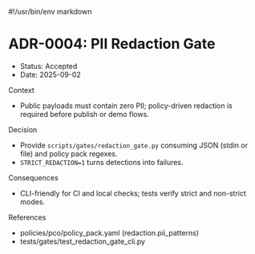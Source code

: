 #!/usr/bin/env markdown

# ADR-0004: PII Redaction Gate

- Status: Accepted
- Date: 2025-09-02

Context
- Public payloads must contain zero PII; policy-driven redaction is required before publish or demo flows.

Decision
- Provide `scripts/gates/redaction_gate.py` consuming JSON (stdin or file) and policy pack regexes.
- `STRICT_REDACTION=1` turns detections into failures.

Consequences
- CLI-friendly for CI and local checks; tests verify strict and non-strict modes.

References
- policies/pco/policy_pack.yaml (redaction.pii_patterns)
- tests/gates/test_redaction_gate_cli.py

